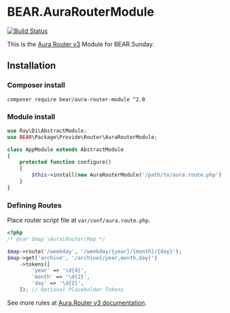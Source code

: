 # BEAR.AuraRouterModule

[![Build Status](https://travis-ci.org/bearsunday/BEAR.AuraRouterModule.svg?branch=2.x)](https://travis-ci.org/bearsunday/BEAR.AuraRouterModule)

This is the [Aura Router v3](https://github.com/auraphp/Aura.Router/tree/3.x) Module for BEAR.Sunday.


## Installation

### Composer install

```
composer require bear/aura-router-module ^2.0
```

### Module install

```php
use Ray\Di\AbstractModule;
use BEAR\Package\Provide\Router\AuraRouterModule;

class AppModule extends AbstractModule
{
    protected function configure()
    {
        $this->install(new AuraRouterModule('/path/to/aura.route.php');
    }
}
```

### Defining Routes

Place router script file at `var/conf/aura.route.php`.

```php
<?php
/* @var $map \Aura\Router\Map */

$map->route('/weekday', '/weekday/{year}/{month}/{day}');
$map->get('archive', '/archive{/year,month,day}')
    ->tokens([
        'year' => '\d{4}',
        'month' => '\d{2}',
        'day' => '\d{2}',
    ]); // Optional Placeholder Tokens
```

See more rules at [Aura.Router v3 documentation](https://github.com/auraphp/Aura.Router/blob/3.x/docs/defining-routes.md).
